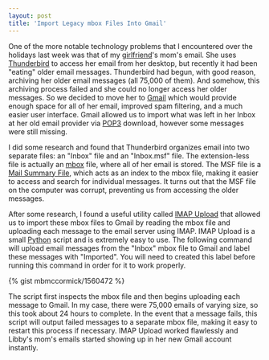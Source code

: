 ```yaml
---
layout: post
title: 'Import Legacy mbox Files Into Gmail'
---
```


One of the more notable technology problems that I encountered over the holidays last week was that of my [girlfriend](http://elizabethpuccinelli.com/)'s mom's email. She uses [Thunderbird](http://www.mozilla.org/en-US/thunderbird/) to access her email from her desktop, but recently it had been "eating" older email messages. Thunderbird had begun, with good reason, archiving her older email messages (all 75,000 of them). And somehow, this archiving process failed and she could no longer access her older messages. So we decided to move her to [Gmail](https://gmail.com) which would provide enough space for all of her email, improved spam filtering, and a much easier user interface. Gmail allowed us to import what was left in her Inbox at her old email provider via [POP3](http://en.wikipedia.org/wiki/Post_Office_Protocol) download, however some messages were still missing.

I did some research and found that Thunderbird organizes email into two separate files: an "Inbox" file and an "Inbox.msf" file. The extension-less file is actually an [mbox](http://en.wikipedia.org/wiki/Mbox) file, where all of her email is stored. The MSF file is a [Mail Summary File](http://en.wikipedia.org/wiki/Mork_(file_format)), which acts as an index to the mbox file, making it easier to access and search for individual messages. It turns out that the MSF file on the computer was corrupt, preventing us from accessing the older messages.

After some research, I found a useful utility called [IMAP Upload](http://imap-upload.sourceforge.net/) that allowed us to import these mbox files to Gmail by reading the mbox file and uploading each message to the email server using IMAP. IMAP Upload is a small [Python](http://python.org/) script and is extremely easy to use. The following command will upload email messages from the "Inbox" mbox file to Gmail and label these messages with "Imported". You will need to created this label before running this command in order for it to work properly.

{% gist mbmccormick/1560472 %}

The script first inspects the mbox file and then begins uploading each message to Gmail. In my case, there were 75,000 emails of varying size, so this took about 24 hours to complete. In the event that a message fails, this script will output failed messages to a separate mbox file, making it easy to restart this process if necessary. IMAP Upload worked flawlessly and Libby's mom's emails started showing up in her new Gmail account instantly.
